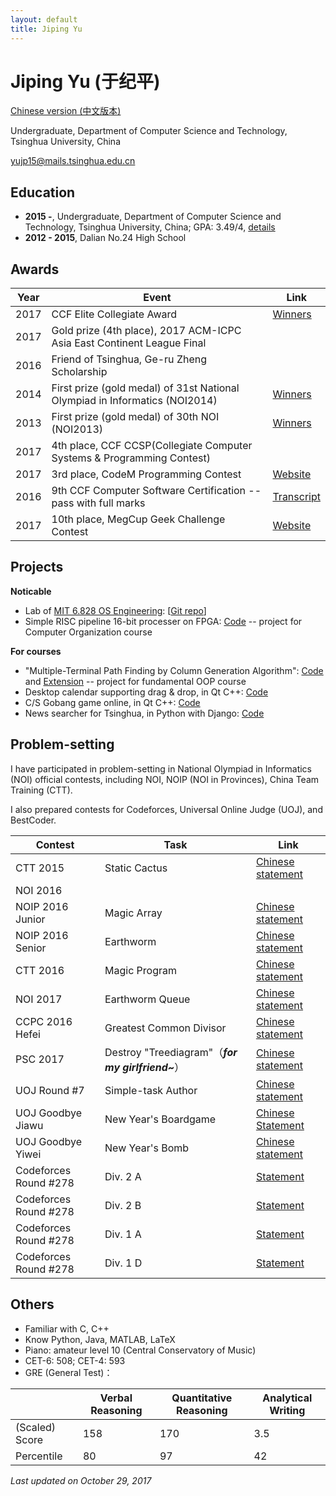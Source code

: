 ```yaml
---
layout: default
title: Jiping Yu
---
```


# Jiping Yu (于纪平)

[Chinese version (中文版本)](/zh)

Undergraduate, Department of Computer Science and Technology, Tsinghua University, China

[yujp15@mails.tsinghua.edu.cn](mailto:yujp15@mails.tsinghua.edu.cn)

## Education
 
* **2015 -**, Undergraduate, Department of Computer Science and Technology, Tsinghua University, China; GPA: 3.49/4, [details](courses.html)
* **2012 - 2015**, Dalian No.24 High School

## Awards

|Year|Event|Link|
|-|-|-|
|2017|CCF Elite Collegiate Award|[Winners](http://www.ccf.org.cn/c/2017-07-31/602612.shtml)|
|2017|Gold prize (4th place), 2017 ACM-ICPC Asia East Continent League Final||
|2016|Friend of Tsinghua, Ge-ru Zheng Scholarship||
|2014|First prize (gold medal) of 31st National Olympiad in Informatics (NOI2014)|[Winners](http://download.noi.cn/T/2014/NOI2014huojiangzhengshi.htm)|
|2013|First prize (gold medal) of 30th NOI (NOI2013)|[Winners](http://history.ccf.org.cn/resources/1190201776262/noi/CCFNOI2013huojiangmingdan2013-07-25-05_01_17.htm)|
|2017|4th place, CCF CCSP(Collegiate Computer Systems & Programming Contest)||
|2017|3rd place, CodeM Programming Contest|[Website](http://codem.meituan.com/)|
|2016|9th CCF Computer Software Certification -- pass with full marks|[Transcript](http://cspro.org/lead/dformsys/application/ccf/pdf/201608107644.pdf)|
|2017|10th place, MegCup Geek Challenge Contest|[Website](https://2017.megcup.com/)|

## Projects

**Noticable**

* Lab of [MIT 6.828 OS Engineering](https://pdos.csail.mit.edu/6.828/2016/): [[Git repo](https://github.com/saffahyjp/6.828)]
* Simple RISC pipeline 16-bit processer on FPGA: [Code](https://github.com/saffahyjp/display/tree/master/cpu) -- project for Computer Organization course

**For courses**

* "Multiple-Terminal Path Finding by Column Generation Algorithm": [Code](https://github.com/saffahyjp/display/tree/master/mulpath) and [Extension](https://github.com/saffahyjp/display/tree/master/mulpath_large) -- project for fundamental OOP course
* Desktop calendar supporting drag & drop, in Qt C++: [Code](https://github.com/saffahyjp/display/tree/master/calendar)
* C/S Gobang game online, in Qt C++: [Code](https://github.com/saffahyjp/display/tree/master/gobang_net)
* News searcher for Tsinghua, in Python with Django: [Code](https://github.com/saffahyjp/display/tree/master/news_search)

## Problem-setting

I have participated in problem-setting in National Olympiad in Informatics (NOI) official contests, including NOI, NOIP (NOI in Provinces), China Team Training (CTT).

I also prepared contests for Codeforces, Universal Online Judge (UOJ), and BestCoder.

|Contest|Task|Link|
|-|-|-|
|CTT 2015|Static Cactus|[Chinese statement](http://uoj.ac/problem/158)|
|NOI 2016|||
|NOIP 2016 Junior|Magic Array|[Chinese statement](https://www.luogu.org/problem/show?pid=2119)|
|NOIP 2016 Senior|Earthworm|[Chinese statement](http://uoj.ac/problem/264)|
|CTT 2016|Magic Program|[Chinese statement](http://uoj.ac/problem/267)|
|NOI 2017|Earthworm Queue|[Chinese statement](http://uoj.ac/problem/315)|
|CCPC 2016 Hefei|Greatest Common Divisor|[Chinese statement](http://acm.hdu.edu.cn/showproblem.php?pid=5970)|
|PSC 2017|Destroy "Treediagram"（***for my girlfriend~***）|[Chinese statement](https://loj.ac/problem/2144)|
|UOJ Round #7|Simple-task Author|[Chinese statement](http://uoj.ac/problem/83)|
|UOJ Goodbye Jiawu|New Year's Boardgame|[Chinese Statement](http://uoj.ac/problem/68)|
|UOJ Goodbye Yiwei|New Year's Bomb|[Chinese statement](http://uoj.ac/problem/177)|
|Codeforces Round #278|Div. 2 A|[Statement](http://codeforces.com/contest/488/problem/A)|
|Codeforces Round #278|Div. 2 B|[Statement](http://codeforces.com/contest/488/problem/B)|
|Codeforces Round #278|Div. 1 A|[Statement](http://codeforces.com/contest/487/problem/A)|
|Codeforces Round #278|Div. 1 D|[Statement](http://codeforces.com/contest/487/problem/D)|

## Others

* Familiar with C, C++
* Know Python, Java, MATLAB, LaTeX
* Piano: amateur level 10 (Central Conservatory of Music)
* CET-6: 508; CET-4: 593
* GRE (General Test)：

||Verbal Reasoning|Quantitative Reasoning|Analytical Writing|
|-|-|-|-|
|(Scaled) Score|158|170|3.5|
|Percentile|80|97|42|


*Last updated on October 29, 2017*

